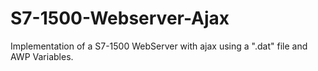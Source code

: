 # S7-1500-Webserver-Ajax
Implementation of a S7-1500 WebServer with ajax using a ".dat" file and AWP Variables.
